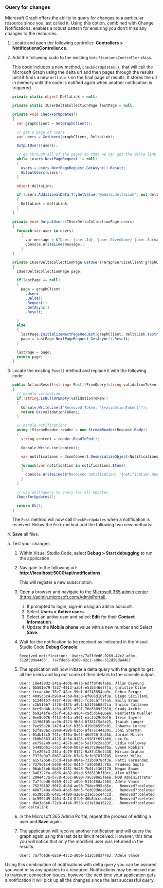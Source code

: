 <!-- markdownlint-disable MD002 MD041 -->

### Query for changes

Microsoft Graph offers the ability to query for changes to a particular resource since you last called it. Using this option, combined with Change Notifications, enables a robust pattern for ensuring you don't miss any changes to the resources.

1. Locate and open the following controller: **Controllers > NotificationsController.cs**.
1. Add the following code to the existing `NotificationsController` class.

    This code includes a new method, `CheckForUpdates()`, that will call the Microsoft Graph using the delta url and then pages through the results until it finds a new `deltalink` on the final page of results. It stores the url in memory until the code is notified again when another notification is triggered.

    ```csharp
    private static object DeltaLink = null;

    private static IUserDeltaCollectionPage lastPage = null;

    private void CheckForUpdates()
    {
      var graphClient = GetGraphClient();

      // get a page of users
      var users = GetUsers(graphClient, DeltaLink);

      OutputUsers(users);

      // go through all of the pages so that we can get the delta link on the last page.
      while (users.NextPageRequest != null)
      {
        users = users.NextPageRequest.GetAsync().Result;
        OutputUsers(users);
      }

      object deltaLink;

      if (users.AdditionalData.TryGetValue("@odata.deltaLink", out deltaLink))
      {
        DeltaLink = deltaLink;
      }
    }

    private void OutputUsers(IUserDeltaCollectionPage users)
    {
      foreach(var user in users)
        {
          var message = $"User: {user.Id}, {user.GivenName} {user.Surname}";
          Console.WriteLine(message);
        }
    }

    private IUserDeltaCollectionPage GetUsers(GraphServiceClient graphClient, object deltaLink)
    {
      IUserDeltaCollectionPage page;

      if(lastPage == null)
      {
        page = graphClient
          .Users
          .Delta()
          .Request()
          .GetAsync()
          .Result;

      }
      else
      {
        lastPage.InitializeNextPageRequest(graphClient, deltaLink.ToString());
        page = lastPage.NextPageRequest.GetAsync().Result;
      }

      lastPage = page;
      return page;
    }
    ```

1. Locate the existing `Post()` method and replace it with the following code:

    ```csharp
    public ActionResult<string> Post([FromQuery]string validationToken = null)
    {
      // handle validation
      if(!string.IsNullOrEmpty(validationToken))
      {
        Console.WriteLine($"Received Token: '{validationToken}'");
        return Ok(validationToken);
      }

      // handle notifications
      using (StreamReader reader = new StreamReader(Request.Body))
      {
        string content = reader.ReadToEnd();

        Console.WriteLine(content);

        var notifications = JsonConvert.DeserializeObject<Notifications>(content);

        foreach(var notification in notifications.Items)
        {
          Console.WriteLine($"Received notification: '{notification.Resource}', {notification.ResourceData?.Id}");
        }
      }

      // use deltaquery to query for all updates
      CheckForUpdates();

      return Ok();
    }
    ```

    The `Post` method will now call `CheckForUpdates` when a notification is received. Below the `Post` method add the following two new methods:

1. **Save** all files.
1. Test your changes:
    1. Within Visual Studio Code, select **Debug > Start debugging** to run the application.
    1. Navigate to the following url: **http://localhost:5000/api/notifications**.

        This will register a new subscription.

    1. Open a browser and navigate to the [Microsoft 365 admin center (https://admin.microsoft.com/AdminPortal)](https://admin.microsoft.com/AdminPortal).
        1. If prompted to login, sign-in using an admin account.
        1. Select **Users > Active users**. 
        1. Select an active user and select **Edit** for their **Contact information**. 
        1. Update the **Mobile phone** value with a new number and Select **Save**.

    1. Wait for the notification to be received as indicated in the Visual Studio Code **Debug Console**:

        ```shell
        Received notification: 'Users/7a7fded6-0269-42c2-a0be-512d58da4463', 7a7fded6-0269-42c2-a0be-512d58da4463
        ```

    1. The application will now initiate a delta query with the graph to get all the users and log out some of their details to the console output.

        ```shell
        User: 19e429d2-541a-4e0b-9873-6dff9f48fabe, Allan Deyoung
        User: 05501e79-f527-4913-aabf-e535646d7ffa, Christie Cline
        User: fecac4be-76e7-48ec-99df-df745854aa9c, Debra Berger
        User: 4095c5c4-b960-43b9-ba53-ef806d169f3e, Diego Siciliani
        User: b1246157-482f-420c-992c-fc26cbff74a5, Emily Braun
        User: c2b510b7-1f76-4f75-a9c1-b3176b68d7ca, Enrico Cattaneo
        User: 6ec9bd4b-fc6a-4653-a291-70d3809f2610, Grady Archie
        User: b6924afe-cb7f-45a3-a904-c9d5d56e06ea, Henrietta Mueller
        User: 0ee8d076-4f13-4e1a-a961-eac2b29c0ef6, Irvin Sayers
        User: 31f66f05-ac9b-4723-9b5d-8f381f5a6e25, Isaiah Langer
        User: 7ee95e20-247d-43ef-b368-d19d96550c81, Johanna Lorenz
        User: b2fa93ac-19a0-499b-b1b6-afa76c44a301, Joni Sherman
        User: 01db13c5-74fc-470a-8e45-d6d736f8a35b, Jordan Miller
        User: fb0b8363-4126-4c34-8185-c998ff697a60, Lee Gu
        User: ee75e249-a4c1-487b-a03a-5a170c2aa33f, Lidia Holloway
        User: 5449bd61-cc63-40b9-b0a8-e83720eeefba, Lynne Robbins
        User: 7ce295c3-25fa-4d79-8122-9a87d15e2438, Miriam Graham
        User: 737fe0a7-0b67-47dc-b7a6-9cfc07870705, Nestor Wilke
        User: a1572b58-35cd-41a0-804a-732bd978df3e, Patti Fernandez
        User: 7275e1c4-5698-446c-8d1d-fa8b0503c78a, Pradeep Gupta
        User: 96ab25eb-6b69-4481-9d28-7b01cf367170, Megan Bowen
        User: 846327fa-e6d6-4a82-89ad-5fd313bff0cc, Alex Wilber
        User: 200e4c7a-b778-436c-8690-7a6398e5fe6e, MOD Administrator
        User: 7a7fded6-0269-42c2-a0be-512d58da4463, Adele Vance
        User: 752f0102-90f2-4b8d-ae98-79dee995e35e,   Removed?:deleted
        User: 4887248a-6b48-4ba5-bdd5-fed89d8ea6a0,   Removed?:deleted
        User: e538b2d5-6481-4a90-a20a-21ad55ce4c1d,   Removed?:deleted
        User: bc5994d9-4404-4a14-8fb0-46b8dccca0ad,   Removed?:deleted
        User: d4e3a3e0-72e9-41a6-9538-c23e10a16122,   Removed?:deleted
        Got deltalink
        ```

    1. In the Microsoft 365 Admin Portal, repeat the process of editing a user and **Save** again.
    1. The application will receive another notification and will query the graph again using the last delta link it received. However, this time you will notice that only the modified user was returned in the results.

        ```shell
        User: 7a7fded6-0269-42c2-a0be-512d58da4463, Adele Vance
        ```

Using this combination of notifications with delta query you can be assured you wont miss any updates to a resource. Notifications may be missed due to transient connection issues, however the next time your application gets a notification it will pick up all the changes since the last successful query.
